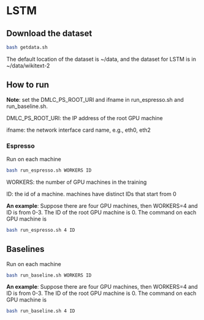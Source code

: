 # LSTM

## Download the dataset
```bash
bash getdata.sh 
```
The default location of the dataset is ~/data, and the dataset for LSTM is in ~/data/wikitext-2


## How to run
**Note**: set the DMLC_PS_ROOT_URI and ifname in run_espresso.sh and run_baseline.sh.

DMLC_PS_ROOT_URI: the IP address of the root GPU machine

ifname: the network interface card name, e.g., eth0, eth2

### Espresso
Run on each machine
```bash
bash run_espresso.sh WORKERS ID
```
WORKERS: the number of GPU machines in the training

ID: the id of a machine. machines have distinct IDs that start from 0

**An example**:
Suppose there are four GPU machines, then WORKERS=4 and ID is from 0-3. 
The ID of the root GPU machine is 0.
The command on each GPU machine is
```bash
bash run_espresso.sh 4 ID
```

## Baselines
Run on each machine
```bash
bash run_baseline.sh WORKERS ID
```  

**An example**:
Suppose there are four GPU machines, then WORKERS=4 and ID is from 0-3. 
The ID of the root GPU machine is 0.
The command on each GPU machine is
```bash
bash run_baseline.sh 4 ID
```